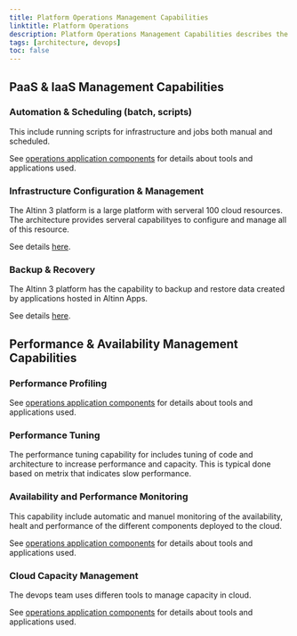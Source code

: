 ```yaml
---
title: Platform Operations Management Capabilities
linktitle: Platform Operations
description: Platform Operations Management Capabilities describes the capabilities needed to operate the platform. 
tags: [architecture, devops]
toc: false
---
```


## PaaS & IaaS Management Capabilities

### Automation & Scheduling (batch, scripts)

This include running scripts for infrastructure and jobs both manual and scheduled.

See [operations application components](../../../components/application/nonsolutionspecific/operations/) for details about tools and applications used.

### Infrastructure Configuration & Management

The Altinn 3 platform is a large platform with serveral 100 cloud resources. The architecture provides
serveral capabilityes to configure and manage all of this resource.

See details [here](infrastructuremgmt).

### Backup & Recovery

The Altinn 3 platform has the capability to backup and restore data created by applications hosted in Altinn Apps.

See details [here](backupandrecovery).

## Performance & Availability Management Capabilities

### Performance Profiling

See [operations application components](../../../components/application/nonsolutionspecific/operations/) for details about tools and applications used.

### Performance Tuning

The performance tuning capability for includes tuning of code and architecture to increase performance and capacity.
This is typical done based on metrix that indicates slow performance.

### Availability and Performance Monitoring

This capability include automatic and manuel monitoring of the availability, healt and performance of the different components deployed to the cloud.

See [operations application components](../../../components/application/nonsolutionspecific/operations/) for details about tools and applications used.

### Cloud Capacity Management

The devops team uses differen tools to manage capacity in cloud.

See [operations application components](../../../components/application/nonsolutionspecific/operations/) for details about tools and applications used.
